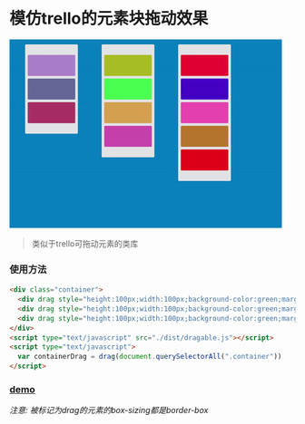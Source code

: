# 模仿trello的元素块拖动效果
![drag](./drag.gif)

> 类似于trello可拖动元素的类库

### 使用方法

```html
<div class="container">
  <div drag style="height:100px;width:100px;background-color:green;margin:10px;"></div>
  <div drag style="height:100px;width:100px;background-color:green;margin:10px;"></div>
  <div drag style="height:100px;width:100px;background-color:green;margin:10px;"></div>
</div>
<script type="text/javascript" src="./dist/dragable.js"></script>
<script type="text/javascript">
  var containerDrag = drag(document.querySelectorAll(".container"))
</script>
```
### [demo](https://lelesbox.github.io/trello-drag/)

*注意: 被标记为drag的元素的box-sizing都是border-box*
